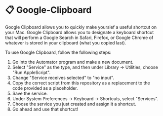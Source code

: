 # :clipboard: Google-Clipboard

Google Clipboard allows you to quickly make yourslef a useful shortcut on your Mac. Google Clipboard allows you to designate a keyboard shortcut that will perform a Google Search in Safari, Firefox, or Google Chrome of whatever is stored in your clipboard (what you copied last). 

To use Google Clipboard, follow the following steps:
1. Go into the Automator program and make a new document.
2. Select "Service" as the type, and then under Library -> Utilities, choose "Run AppleScript".
3. Change "Service receives selected" to "no input". 
4. Copy the correct script from this repository as a replacement to the code provided as a placeholder.
5. Save the service.
6. Under System Preferences -> Keyboard -> Shortcuts, select "Services".
7. Choose the service you just created and assign it a shortcut.
8. Go ahead and use that shortcut!
